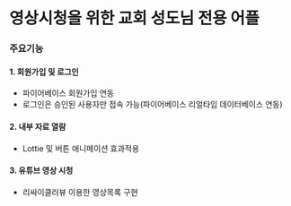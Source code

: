 # 영상시청을 위한 교회 성도님 전용 어플

### 주요기능

#### 1. 회원가입 및 로그인
- 파이어베이스 회원가입 연동
- 로그인은 승인된 사용자만 접속 가능(파이어베이스 리얼타임 데이터베이스 연동)

#### 2. 내부 자료 열람
- Lottie 및 버튼 애니메이션 효과적용

#### 3. 유튜브 영상 시청
- 리싸이클러뷰 이용한 영상목록 구현
